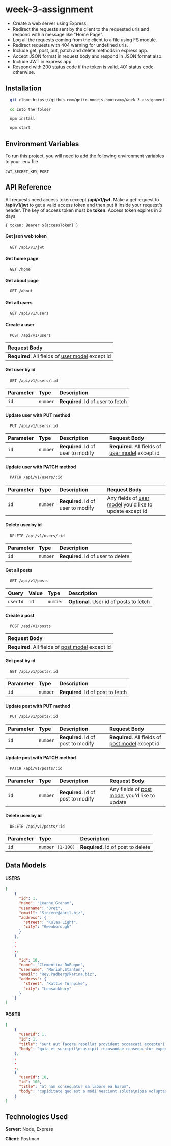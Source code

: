 
# week-3-assignment

* Create a web server using Express.
* Redirect the requests sent by the client to the requested urls and respond with a message like "Home Page".
* Log all the requests coming from the client to a file using FS module.
* Redirect requests with 404 warning for undefined urls.
* Include get, post, put, patch and delete methods in express app.
* Accept JSON format in request body and respond in JSON format also.
* Include JWT in express app.
* Respond with 200 status code if the token is valid, 401 status code otherwise.


## Installation 

```bash
  git clone https://github.com/getir-nodejs-bootcamp/week-3-assignment-yavuzakin.git

  cd into the folder

  npm install
  
  npm start
```
    
## Environment Variables

To run this project, you will need to add the following environment variables to your .env file


`JWT_SECRET_KEY`, `PORT`

  ## API Reference

All requests need access token except **/api/v1/jwt**. Make a get request to **/api/v1/jwt** to 
get a valid access token and then put it inside your request's header. The key of access token must be **token**. 
Access token expires in 3 days.

```
{ token: Bearer ${accessToken} }
```
#### Get json web token

```
  GET /api/v1/jwt
```

#### Get home page

```
  GET /home
```

#### Get about page

```
  GET /about
```

#### Get all users

```
  GET /api/v1/users
```

#### Create a user

```
  POST /api/v1/users
```
| Request Body |
| :-------- |
| **Required**. All fields of [user model](#users) except id|

#### Get user by id

```
  GET /api/v1/users/:id
```

| Parameter | Type     | Description                       |
| :-------- | :------- | :-------------------------------- |
| `id`      | `number` | **Required**. Id of user to fetch |

#### Update user with PUT method

```
  PUT /api/v1/users/:id
```

| Parameter | Type     | Description                       | Request Body |
| :-------- | :------- | :-------------------------------- | :------------ |
| `id`      | `number` | **Required**. Id of user to modify | **Required**. All fields of [user model](#users) except id |

#### Update user with PATCH method

```
  PATCH /api/v1/users/:id
```

| Parameter | Type     | Description                       | Request Body |
| :-------- | :------- | :-------------------------------- | :----------- |
| `id`      | `number` | **Required**. Id of user to modify | Any fields of [user model](#users) you'd like to update except id |

#### Delete user by id

```
  DELETE /api/v1/users/:id
```

| Parameter | Type     | Description                       |
| :-------- | :------- | :-------------------------------- |
| `id`      | `number` | **Required**. Id of user to delete |

#### Get all posts

```
  GET /api/v1/posts
```
| Query    | Value     | Type     | Description                  |
| :------- | :-------- | :------- | :-------------------------------- |
| `userId` | `id`      | `number` | **Optional**. User id of posts to fetch |

#### Create a post

```
  POST /api/v1/posts
```
| Request Body |
| :-------- |
| **Required**. All fields of [post model](#posts) except id|

#### Get post by id

```
  GET /api/v1/posts/:id
```

| Parameter | Type     | Description                       |
| :-------- | :------- | :-------------------------------- |
| `id`      | `number` | **Required**. Id of post to fetch |

#### Update post with PUT method

```
  PUT /api/v1/posts/:id
```

| Parameter | Type     | Description                       | Request Body |
| :-------- | :------- | :-------------------------------- | :----------- |
| `id`      | `number` | **Required**. Id of post to modify | **Required**. All fields of [post model](#posts) except id|

#### Update post with PATCH method

```
  PATCH /api/v1/posts/:id
```

| Parameter | Type     | Description                       | Request Body |
| :-------- | :------- | :-------------------------------- | :----------- |
| `id`      | `number` | **Required**. Id of post to modify | Any fields of [post model](#posts) you'd like to update |

#### Delete user by id

```
  DELETE /api/v1/posts/:id
```

| Parameter | Type     | Description                       |
| :-------- | :------- | :-------------------------------- |
| `id`      | `number (1-100)` | **Required**. Id of post to delete |

  
## Data Models
#### USERS
```json
[
    {
      "id": 1,
      "name": "Leanne Graham",
      "username": "Bret",
      "email": "Sincere@april.biz",
      "address": {
        "street": "Kulas Light",
        "city": "Gwenborough"
      }
    },
    .
    .
    .,
    {
      "id": 10,
      "name": "Clementina DuBuque",
      "username": "Moriah.Stanton",
      "email": "Rey.Padberg@karina.biz",
      "address": {
        "street": "Kattie Turnpike",
        "city": "Lebsackbury"
      }
    }
]
```
#### POSTS
```json
[
    {
      "userId": 1,
      "id": 1,
      "title": "sunt aut facere repellat provident occaecati excepturi optio reprehenderit",
      "body": "quia et suscipit\nsuscipit recusandae consequuntur expedita et cum\nrepreh..."
    },
    .
    .
    .,
    {
      "userId": 10,
      "id": 100,
      "title": "at nam consequatur ea labore ea harum",
      "body": "cupiditate quo est a modi nesciunt soluta\nipsa voluptas error itaque ..."
    }
]
```

  
## Technologies Used

**Server:** Node, Express

**Client:** Postman

  